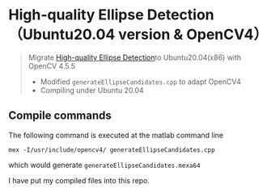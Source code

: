 # High-quality Ellipse Detection（Ubuntu20.04 version & OpenCV4）

> Migrate [High-quality Ellipse Detection](https://github.com/AlanLuSun/High-quality-ellipse-detection)to Ubuntu20.04(x86) with OpenCV 4.5.5
>
> * Modified `generateEllipseCandidates.cpp` to adapt OpenCV4
> * Compiling under Ubuntu 20.04

## Compile commands
The following command is executed at the matlab command line
```
mex -I/usr/include/opencv4/ generateEllipseCandidates.cpp
```
which would generate `generateEllipseCandidates.mexa64`

I have put my compiled files into this repo.



